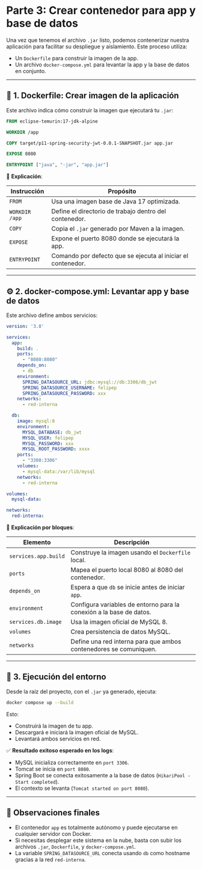 # Parte 3: Crear contenedor para app y base de datos

Una vez que tenemos el archivo `.jar` listo, podemos contenerizar nuestra aplicación para facilitar su despliegue y aislamiento. Este proceso utiliza:

- Un `Dockerfile` para construir la imagen de la app.
- Un archivo `docker-compose.yml` para levantar la app y la base de datos en conjunto.

---

## 🐳 1. Dockerfile: Crear imagen de la aplicación

Este archivo indica cómo construir la imagen que ejecutará tu `.jar`:

```Dockerfile
FROM eclipse-temurin:17-jdk-alpine

WORKDIR /app

COPY target/p11-spring-security-jwt-0.0.1-SNAPSHOT.jar app.jar

EXPOSE 8080

ENTRYPOINT ["java", "-jar", "app.jar"]
```

📌 **Explicación**:

| Instrucción    | Propósito                                                    |
| -------------- | ------------------------------------------------------------ |
| `FROM`         | Usa una imagen base de Java 17 optimizada.                   |
| `WORKDIR /app` | Define el directorio de trabajo dentro del contenedor.       |
| `COPY`         | Copia el `.jar` generado por Maven a la imagen.              |
| `EXPOSE`       | Expone el puerto 8080 donde se ejecutará la app.             |
| `ENTRYPOINT`   | Comando por defecto que se ejecuta al iniciar el contenedor. |

---

## ⚙️ 2. docker-compose.yml: Levantar app y base de datos

Este archivo define ambos servicios:

```yaml
version: '3.8'

services:
  app:
    build: .
    ports:
      - "8080:8080"
    depends_on:
      - db
    environment:
      SPRING_DATASOURCE_URL: jdbc:mysql://db:3306/db_jwt
      SPRING_DATASOURCE_USERNAME: felipep
      SPRING_DATASOURCE_PASSWORD: xxx
    networks:
      - red-interna

  db:
    image: mysql:8
    environment:
      MYSQL_DATABASE: db_jwt
      MYSQL_USER: felipep
      MYSQL_PASSWORD: xxx
      MYSQL_ROOT_PASSWORD: xxxx
    ports:
      - "3308:3306"
    volumes:
      - mysql-data:/var/lib/mysql
    networks:
      - red-interna

volumes:
  mysql-data:

networks:
  red-interna:
```

📌 **Explicación por bloques**:

| Elemento             | Descripción                                                         |
| -------------------- | ------------------------------------------------------------------- |
| `services.app.build` | Construye la imagen usando el `Dockerfile` local.                   |
| `ports`              | Mapea el puerto local 8080 al 8080 del contenedor.                  |
| `depends_on`         | Espera a que `db` se inicie antes de iniciar `app`.                 |
| `environment`        | Configura variables de entorno para la conexión a la base de datos. |
| `services.db.image`  | Usa la imagen oficial de MySQL 8.                                   |
| `volumes`            | Crea persistencia de datos MySQL.                                   |
| `networks`           | Define una red interna para que ambos contenedores se comuniquen.   |

---

## 🚀 3. Ejecución del entorno

Desde la raíz del proyecto, con el `.jar` ya generado, ejecuta:

```bash
docker compose up --build
```

Esto:

* Construirá la imagen de tu app.
* Descargará e iniciará la imagen oficial de MySQL.
* Levantará ambos servicios en red.

✅ **Resultado exitoso esperado en los logs**:

* MySQL inicializa correctamente en `port 3306`.
* Tomcat se inicia en `port 8080`.
* Spring Boot se conecta exitosamente a la base de datos (`HikariPool - Start completed`).
* El contexto se levanta (`Tomcat started on port 8080`).

---

## 📌 Observaciones finales

* El contenedor `app` es totalmente autónomo y puede ejecutarse en cualquier servidor con Docker.
* Si necesitas desplegar este sistema en la nube, basta con subir los archivos `.jar`, `Dockerfile`, y `docker-compose.yml`.
* La variable `SPRING_DATASOURCE_URL` conecta usando `db` como hostname gracias a la red `red-interna`.
